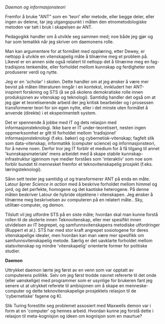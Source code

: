 
*Daemon og informasjonsteori*

Fremfor å bruke "ANT" som en 'teori' eller metode, eller begge deler, eller ingen av delene, tar jeg utgangspunkt i måten den etnometodologiske metoden var tatt i bruk i skapelsen av ANT.

Pedagogikk handler om å utvikle seg sammen med; noe både jeg gjør og har som tematikk når jeg skriver om daemonens rolle.

Man kan argumentere for at formålet med opplæring, etter Dewey, er nettopp å utvikle en vitenskapelig måte å tilnærme meg et problem på. Likevel er en annen side også relatert til nettopp det å tilnærme meg en fag-tradisjons tenkemåte, eller forholdet mellom kunnskap og ferdigheter som produserer verdi og nytte.

Jeg er en 'scholar' i skolen. Dette handler om at jeg ønsker å være mer bevist på måten litteraturen inngår i en kontekst, innkludert her ANT-inspirert forskning og STS (å se på skolens demokratiske rolle innen produksjonen av vitenskap og teknologi). Samtidig handler det også om at jeg gjør et teoretiserende arbeid der jeg kritisk bearbeider og i prosessen transformerer teori for sin egen nytte, eller i det minste uten formålet å anvende (direkte) i et eksperimentelt system.

Det er spennende å jobbe med IT og dets relasjon med informasjonsteknologi. Ikke bare er IT under-teoretisert, nesten ingen oppmerksomhet er gitt til forholdet mellom 'tradisjonel' informasjonsteknologi (f.eks. bøker) og cybernetisk-vitenskap; fagfelt slik som data-vitenskap, informatikk (computer science) og informasjonsteori, for å nevne noen. Derfor tror jeg IT forblir et medium for å få tilgang til annet 'kunnskapsmateriale' mens arbeidet med å skape stabile kunnskap-infrastruktur igjennom nye medier forståes som 'interaktiv' som noe som forblir bundet til mennesket fremfor et teknovitenskapelig prosjekt (f.eks. læringsteknologi).

Sånn sett tester jeg samtidig ut og transformerer ANT på enda en måte. Latour åpner *Science in action* med å beskrive forholdet mellom himmel og jord, og det perfekte, homogene og det kaotiske heterogene. På denne måten beskriver Latour de hybride objektene i vitenskapen. Jeg ønsker å tilnærme meg beskrivelsen av computeren på en relatert måte.. Sky, utilitær-computer, og demon.

Tilslutt vil jeg utfordre STS på en siste måte; hvordan skal man kunne forstå rollen til de skolerte innen Teknovitenskap, eller mer spesifikt innen utvidelsen av IT begrepet, og samfunnsvitenskapens metodiske utfordringer (Ruppert et al.). STS har med stor kraft angrepet sosiologene for deres vitenskapelige idealer, men hvordan kan man være mer spesifikk om samfunnsvitenskapelig metode. Særlig er det uavklarte forholdet mellom statsvitenskap og mindre 'vitenskapelig' orienterte former for politiske studier.



**Daemon**

Uttrykket daemon lærte jeg først av en venn som var opptatt av computerens politikk. Selv om jeg først trodde navnet refererte til det onde (eller uønskelige) med programmer som er usynlige for brukeren fant jeg senere ut at utrykket referete til ambisjonen om å skape en menneske-computer og dette teknovitenskapelige prosjektets relasjon til de 'cybernetiske' fagene og KI.

Slik Turing forestilte seg problemet assosiert med Maxwells demon var i form at en 'computer' og hennes arbeid. Hvordan kunne jeg forstå dette i relasjon til meta-kognisjon og ideen om kognisjon som en maurtue?
